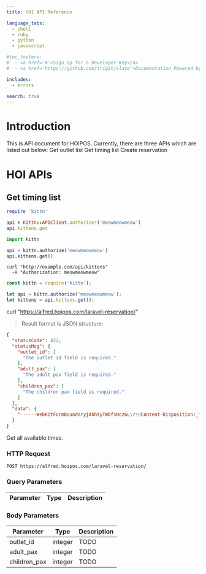 ```yaml
---
title: HOI API Reference

language_tabs:
  - shell
  - ruby
  - python
  - javascript

#toc_footers:
#  - <a href='#'>Sign Up for a Developer Key</a>
#  - <a href='https://github.com/tripit/slate'>Documentation Powered by Slate</a>

includes:
  - errors

search: true
---
```


# Introduction

This is API document for HOIPOS. Currently, there are three APIs which are listed out below:
Get outlet list
Get timing list
Create reservation

<!---
# Authentication

> To authorize, use this code:

```ruby
require 'kittn'

api = Kittn::APIClient.authorize!('meowmeowmeow')
```

```python
import kittn

api = kittn.authorize('meowmeowmeow')
```

```shell
# With shell, you can just pass the correct header with each request
curl "api_endpoint_here"
  -H "Authorization: meowmeowmeow"
```

```javascript
const kittn = require('kittn');

let api = kittn.authorize('meowmeowmeow');
```

> Make sure to replace `meowmeowmeow` with your API key.

Kittn uses API keys to allow access to the API. You can register a new Kittn API key at our [developer portal](http://example.com/developers).

Kittn expects for the API key to be included in all API requests to the server in a header that looks like the following:

`Authorization: meowmeowmeow`

<aside class="notice">
You must replace <code>meowmeowmeow</code> with your personal API key.
</aside>
-->
# HOI APIs

## Get timing list

```ruby
require 'kittn'

api = Kittn::APIClient.authorize!('meowmeowmeow')
api.kittens.get
```

```python
import kittn

api = kittn.authorize('meowmeowmeow')
api.kittens.get()
```

```shell
curl "http://example.com/api/kittens"
  -H "Authorization: meowmeowmeow"
```

```javascript
const kittn = require('kittn');

let api = kittn.authorize('meowmeowmeow');
let kittens = api.kittens.get();
```
curl "https://alfred.hoipos.com/laravel-reservation/"
> Result format is JSON structure:

```json
{
  "statusCode": 422,
  "statusMsg": {
    "outlet_id": [
      "The outlet id field is required."
    ],
    "adult_pax": [
      "The adult pax field is required."
    ],
    "children_pax": [
      "The children pax field is required."
    ]
  },
  "data": {
    "------WebKitFormBoundaryjAkhtyTWbfsNcz6L\r\nContent-Disposition:_form-data;_name": "\"outlet_id\"\r\n\r\n1\r\n------WebKitFormBoundaryjAkhtyTWbfsNcz6L\r\nContent-Disposition: form-data; name=\"adult_pax\"\r\n\r\n1\r\n------WebKitFormBoundaryjAkhtyTWbfsNcz6L\r\nContent-Disposition: form-data; name=\"children_pax\"\r\n\r\n0\r\n------WebKitFormBoundaryjAkhtyTWbfsNcz6L--"
  }
}
```

Get all available times.

### HTTP Request

`POST https://alfred.hoipos.com/laravel-reservation/`

### Query Parameters

Parameter | Type | Description
--------- | ------- | -----------


### Body Parameters
Parameter | Type | Description
--------- | ------- | -----------
outlet_id | integer | TODO
adult_pax | integer | TODO
children_pax | integer | TODO

<!---
<aside class="success">
Remember — a happy kitten is an authenticated kitten!
</aside>
-->



